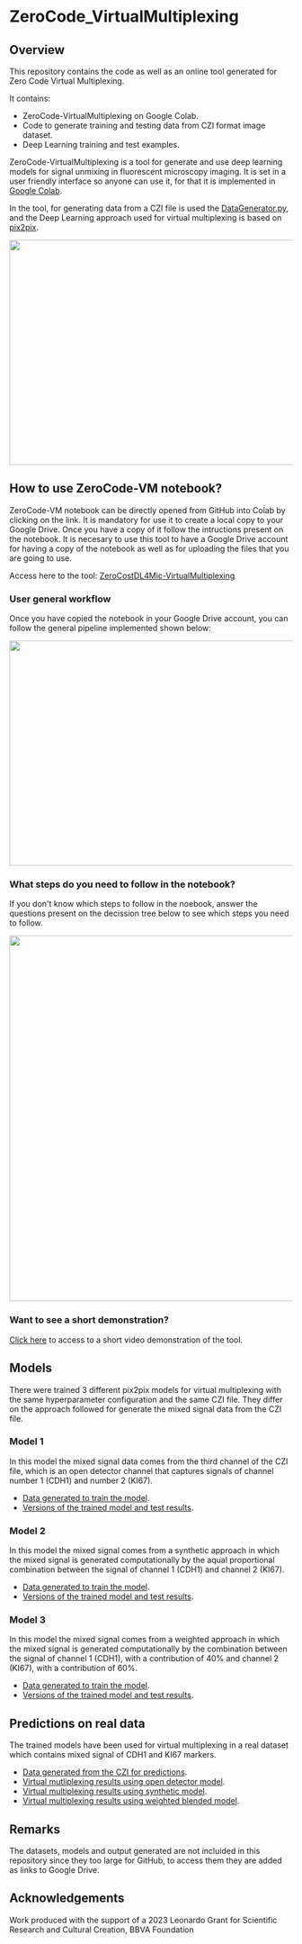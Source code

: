 # ZeroCode_VirtualMultiplexing

## Overview

This repository contains the code as well as an online tool generated for Zero Code Virtual Multiplexing. 

It contains: 

* ZeroCode-VirtualMultiplexing on Google Colab. 
* Code to generate training and testing data from CZI format image dataset. 
* Deep Learning training and test examples. 

ZeroCode-VirtualMultiplexing is a tool for generate and use deep learning models for signal unmixing in fluorescent microscopy imaging. It is set in a user friendly interface so anyone can use it, for that it is implemented in [Google Colab](https://colab.research.google.com/notebooks/intro.ipynb). 

In the tool, for generating data from a CZI file is used the [DataGenerator.py](https://github.com/akabago/ZeroCostDL4Mic-VirtualMultiplexing/blob/main/Tools/DataGenerator.py), and the Deep Learning approach used for virtual multiplexing is based on [pix2pix](https://github.com/junyanz/pytorch-CycleGAN-and-pix2pix). 

<img src="https://github.com/akabago/ZeroCostDL4Mic-VirtualMultiplexing/blob/main/Images/Data_workflow.jpg" width="650" height="400">

## How to use ZeroCode-VM notebook?

ZeroCode-VM notebook can be directly opened from GitHub into Colab by clicking on the link. It is mandatory for use it to create a local copy to your Google Drive. Once you have a copy of it follow the intructions present on the notebook. 
It is necesary to use this tool to have a Google Drive account for having a copy of the notebook as well as for uploading the files that you are going to use. 

Access here to the tool: [ZeroCostDL4Mic-VirtualMultiplexing](https://colab.research.google.com/github/akabago/ZeroCostDL4Mic-VirtualMultiplexing/blob/main/ZC_VirtualMultiplexing.ipynb)

### User general workflow

Once you have copied the notebook in your Google Drive account, you can follow the general pipeline implemented shown below:

<img src ="https://github.com/akabago/ZeroCostDL4Mic-VirtualMultiplexing/blob/main/Images/User_workflow.jpg" width="650" height="400">

### What steps do you need to follow in the notebook?

If you don't know which steps to follow in the noebook, answer the questions present on the decission tree below to see which steps you need to follow. 

<img src ="https://github.com/akabago/ZeroCostDL4Mic-VirtualMultiplexing/blob/main/Images/User_steps.jpg" width="<550" height="650">

### Want to see a short demonstration?

[Click here](https://youtu.be/7jm2LcwZ-ps) to access to a short video demonstration of the tool. 

## Models

There were trained 3 different pix2pix models for virtual multiplexing with the same hyperparameter configuration and the same CZI file. They differ on the approach followed for generate the mixed signal data from the CZI file. 

### Model 1

In this model the mixed signal data comes from the third channel of the CZI file, which is an open detector channel that captures signals of channel number 1 (CDH1) and number 2 (KI67). 

* [Data generated to train the model](https://drive.google.com/drive/folders/1VEqE5jROh1UNL1dB3qM4potkI_a9uUs4?usp=sharing). 
* [Versions of the trained model and test results](https://drive.google.com/drive/folders/1PCXJfkxZPZEYHgfJfvdU5odojpx7KAl_?usp=sharing).

### Model 2

In this model the mixed signal comes from a synthetic approach in which the mixed signal is generated computationally by the aqual proportional combination between the signal of channel 1 (CDH1) and channel 2 (KI67). 

* [Data generated to train the model](https://drive.google.com/drive/folders/1PCXJfkxZPZEYHgfJfvdU5odojpx7KAl_?usp=sharing).
* [Versions of the trained model and test results](https://drive.google.com/drive/folders/1ziPplvnKBGzIQrLKoMXAEb-bqRYj6GWF?usp=sharing).

### Model 3

In this model the mixed signal comes from a weighted approach in which the mixed signal is generated computationally by the combination between the signal of channel 1 (CDH1), with a contribution of 40% and channel 2 (KI67), with a contribution of 60%. 

* [Data generated to train the model](https://drive.google.com/drive/folders/1CFPFkWV-5G1a8ioV-3Iud9YSRfyATUvD?usp=sharing).
* [Versions of the trained model and test results](https://drive.google.com/drive/folders/1MOidHNvIyCH6KySGfsI5xV0sfrWQc75L?usp=sharing).

## Predictions on real data

The trained models have been used for virtual multiplexing in a real dataset which contains mixed signal of CDH1 and KI67 markers. 

* [Data generated from the CZI for predictions](https://drive.google.com/drive/folders/1U8T5IgQB7DCYQbXamvGtSySrq_zRPePD?usp=sharing).
* [Virtual mutliplexing results using open detector model](https://drive.google.com/drive/folders/1-tjP8_GcefnkSGzoodZ3IXS4Q5Y6LLYp?usp=sharing). 
* [Virtual multiplexing results using synthetic model](https://drive.google.com/drive/folders/1LX2B9Tv8GXDpWxZOlpidj9TBp-fH5pcU?usp=sharing).
* [Virtual multiplexing results using weighted blended model](https://drive.google.com/drive/folders/1-6-26qfm-wNU6b_q2JQvuGiTTtJSe_nJ?usp=sharing).

## Remarks

The datasets, models and output generated are not incluided in this repository since they too large for GitHub, to access them they are added as links to Google Drive. 

## Acknowledgements
Work produced with the support of a 2023 Leonardo Grant for Scientific Research and Cultural Creation, BBVA Foundation






